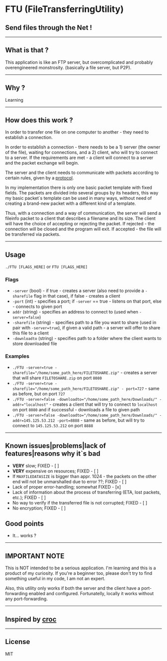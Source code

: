 # FTU (FileTransferringUtility)
## Send files through the Net ! 

---

## What is that ?
This application is like an FTP server, but overcomplicated and probably overengineered monstrosity. (basically a file server, but P2P).


---

## Why ?
Learning

---

## How does this work ?
In order to transfer one file on one computer to another - they need to establish a connection. 

In order to establish a connection - there needs to be a 1) server (the owner of the file), waiting for connections, and a 2) client, who will try to connect to a server. If the requirements are met - a client will connect to a server and the packet exchange will begin.
 
The server and the client needs to communicate with packets according to certain rules, given by a [protocol](https://github.com/Unbewohnte/FTU/tree/main/protocol).

In my implementation there is only one basic packet template with fixed fields. The packets are divided into several groups by its headers, this way my basic packet`s template can be used in many ways, without need of creating a brand-new packet with a different kind of a template.

Thus, with a connection and a way of communication, the server will send a fileinfo packet to a client that describes a filename and its size. The client will have the choice of accepting or rejecting the packet. If rejected - the connection will be closed and the program will exit. If accepted - the file will be transferred via packets. 

---

## Usage
`./FTU [FLAGS_HERE]` or `FTU [FLAGS_HERE]`

### Flags

- `-server` (bool) - if true - creates a server (also need to provide a `-sharefile` flag in that case), if false - creates a client 
- `-port` (int) - specifies a port; if `-server` == true - listens on that port, else - connects to given port
- `addr` (string) - specifies an address to connect to (used when `-server=false`)
- `-sharefile` (string) - specifies path to a file you want to share (used in pair with `-server=true`), if given a valid path - a server will offer to share this file to a client
- `-downloadto` (string) - specifies path to a folder where the client wants to store downloaded file

### Examples

- `./FTU -server=true -sharefile="/home/some_path_here/FILETOSHARE.zip"` - creates a server that will share `FILETOSHARE.zip` on port `8080`
- `./FTU -server=true -sharefile="/home/some_path_here/FILETOSHARE.zip" - port=727` - same as before, but on port `727`
- `./FTU -server=false -downloadto="/home/some_path_here/Downloads/" -addr="localhost"` - creates a client that will try to connect to `localhost` on port `8080` and if successful - downloads a file to given path
- `./FTU -server=false -downloadto="/home/some_path_here/Downloads/" -addr=145.125.53.212 -port=8888` - same as before, but will try to connect to `145.125.53.212` on port `8888`


---

## Known issues|problems|lack of features|reasons why it`s bad
- **VERY** slow; FIXED - [ ]   
- **VERY** expensive on resources; FIXED - [ ]
- If `MAXFILEDATASIZE` is bigger than appr. 1024 - the packets on the other end will not be unmarshalled due to error ??; FIXED - [ ]
- Lack of proper error-handling; somewhat FIXED - [x]
- Lack of information about the process of transferring (ETA, lost packets, etc.); FIXED - [ ]
- No way to verify if the transferred file is not corrupted; FIXED - [ ]
- No encryption; FIXED - [ ] 

## Good points
- It... works ?

---

## IMPORTANT NOTE
This is NOT intended to be a serious application. I'm learning and this is a product of my curiosity. If you're a beginner too, please don't try to find something useful in my code, I am not an expert.

Also, this utility only works if both the server and the client have a port-forwarding enabled and configured. Fortunatelly, locally it works without any port-forwarding.

---

## Inspired by [croc](https://github.com/schollz/croc)

--- 

## License
MIT